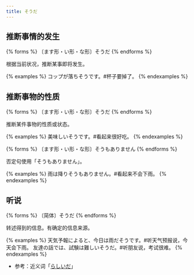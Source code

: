 ```yaml
---
title: そうだ
---
```


## 推断事情的发生

{% forms %}
〔ます形・い形・な形〕そうだ
{% endforms %}

根据当前状况，推断某事即将发生。

{% examples %}
コップが落ちそうです。#杯子要掉了。
{% endexamples %}

## 推断事物的性质

{% forms %}
〔ます形・い形・な形〕そうだ
{% endforms %}

推断某件事物的性质或状态。

{% examples %}
美味しいそうです。#看起来很好吃。
{% endexamples %}

{% forms %}
〔ます形・い形・な形〕そうもありません
{% endforms %}

否定句使用「そうもありません」。

{% examples %}
雨は降りそうもありません。#看起来不会下雨。
{% endexamples %}

## 听说

{% forms %}
〔简体〕そうだ
{% endforms %}

转述得到的信息。有确定的信息来源。

{% examples %}
天気予報によると、今日は雨だそうです。#听天气预报说，今天会下雨。
友達の話では、試験は難しいそうだ。#听朋友说，考试很难。
{% endexamples %}

- 参考：近义词「[らしいだ](../rasiida)」
